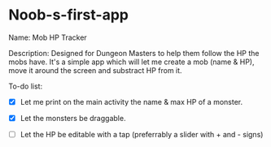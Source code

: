 # Noob-s-first-app
Name:         Mob HP Tracker

Description:  Designed for Dungeon Masters to help them follow the HP the mobs have. It's a simple app which will let me               create a mob (name & HP), move it around the screen and substract HP from it.

To-do list:


 * [x] Let me print on the main activity the name & max HP of a monster.
 * [x] Let the monsters be draggable.
 * [ ] Let the HP be editable with a tap (preferrably a slider with + and - signs)

